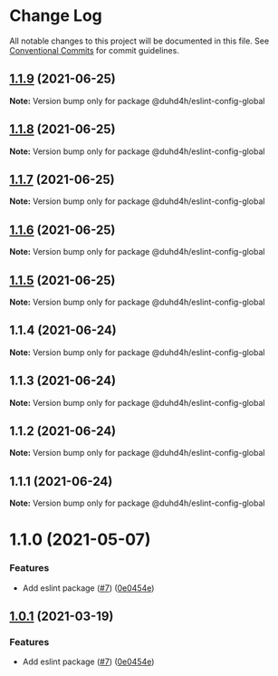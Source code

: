 # Change Log

All notable changes to this project will be documented in this file.
See [Conventional Commits](https://conventionalcommits.org) for commit guidelines.

## [1.1.9](https://github.com/Global-Repo/global-uikit/tree/master/packages/eslint-config-pancake/compare/@duhd4h/eslint-config-global@1.1.8...@duhd4h/eslint-config-global@1.1.9) (2021-06-25)

**Note:** Version bump only for package @duhd4h/eslint-config-global





## [1.1.8](https://github.com/Global-Repo/global-uikit/tree/master/packages/eslint-config-pancake/compare/@duhd4h/eslint-config-global@1.1.7...@duhd4h/eslint-config-global@1.1.8) (2021-06-25)

**Note:** Version bump only for package @duhd4h/eslint-config-global





## [1.1.7](https://github.com/Global-Repo/global-uikit/tree/master/packages/eslint-config-pancake/compare/@duhd4h/eslint-config-global@1.1.6...@duhd4h/eslint-config-global@1.1.7) (2021-06-25)

**Note:** Version bump only for package @duhd4h/eslint-config-global





## [1.1.6](https://github.com/Global-Repo/global-uikit/tree/master/packages/eslint-config-pancake/compare/@duhd4h/eslint-config-global@1.1.5...@duhd4h/eslint-config-global@1.1.6) (2021-06-25)

**Note:** Version bump only for package @duhd4h/eslint-config-global





## [1.1.5](https://github.com/Global-Repo/global-uikit/tree/master/packages/eslint-config-pancake/compare/@duhd4h/eslint-config-global@1.1.4...@duhd4h/eslint-config-global@1.1.5) (2021-06-25)

**Note:** Version bump only for package @duhd4h/eslint-config-global





## 1.1.4 (2021-06-24)

**Note:** Version bump only for package @duhd4h/eslint-config-global





## 1.1.3 (2021-06-24)

**Note:** Version bump only for package @duhd4h/eslint-config-global





## 1.1.2 (2021-06-24)

**Note:** Version bump only for package @duhd4h/eslint-config-global





## 1.1.1 (2021-06-24)

**Note:** Version bump only for package @duhd4h/eslint-config-global





# 1.1.0 (2021-05-07)


### Features

* Add eslint package ([#7](https://github.com/pancakeswap/pancake-toolkit/tree/master/packages/eslint-config-pancake/issues/7)) ([0e0454e](https://github.com/pancakeswap/pancake-toolkit/tree/master/packages/eslint-config-pancake/commit/0e0454eb9a63e976934956dc5c66fbef2ce2017a))





## [1.0.1](https://github.com/pancakeswap/pancake-toolkit/tree/master/packages/eslint-config-pancake/compare/@pancakeswap-libs/eslint-config-pancake@1.0.1...@pancakeswap-libs/eslint-config-pancake@1.0.1) (2021-03-19)


### Features

* Add eslint package ([#7](https://github.com/pancakeswap/pancake-toolkit/tree/master/packages/eslint-config-pancake/issues/7)) ([0e0454e](https://github.com/pancakeswap/pancake-toolkit/tree/master/packages/eslint-config-pancake/commit/0e0454eb9a63e976934956dc5c66fbef2ce2017a))
